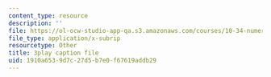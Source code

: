 ```yaml
---
content_type: resource
description: ''
file: https://ol-ocw-studio-app-qa.s3.amazonaws.com/courses/10-34-numerical-methods-applied-to-chemical-engineering-fall-2015/1910a6539d7c27d5b7e0f67619addb29_VMyJ_v3K0Tw.srt
file_type: application/x-subrip
resourcetype: Other
title: 3play caption file
uid: 1910a653-9d7c-27d5-b7e0-f67619addb29
---
```

